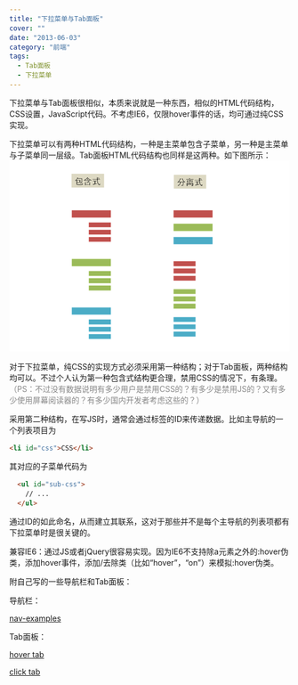 ```yaml
---
title: "下拉菜单与Tab面板"
cover: ""
date: "2013-06-03"
category: "前端"
tags:
  - Tab面板
  - 下拉菜单
---
```


下拉菜单与Tab面板很相似，本质来说就是一种东西，相似的HTML代码结构，CSS设置，JavaScript代码。不考虑IE6，仅限hover事件的话，均可通过纯CSS实现。

下拉菜单可以有两种HTML代码结构，一种是主菜单包含子菜单，另一种是主菜单与子菜单同一层级。Tab面板HTML代码结构也同样是这两种。如下图所示：
[<a href="/uploads/2013/02/3158712188747102097.png">![3158712188747102097](/uploads/2013/02/3158712188747102097.png)](/uploads/2013/02/3158712188747102097.png)</a>

对于下拉菜单，纯CSS的实现方式必须采用第一种结构；对于Tab面板，两种结构均可以。不过个人认为第一种包含式结构更合理，禁用CSS的情况下，有条理。<span style="color: #888888;">（PS：不过没有数据说明有多少用户是禁用CSS的？有多少是禁用JS的？又有多少使用屏幕阅读器的？有多少国内开发者考虑这些的？）</span>

采用第二种结构，在写JS时，通常会通过标签的ID来传递数据。比如主导航的一个列表项目为

```html
<li id="css">CSS</li>
```

其对应的子菜单代码为

```html
  <ul id="sub-css">
    // ...
  </ul>
```

通过ID的如此命名，从而建立其联系，这对于那些并不是每个主导航的列表项都有下拉菜单时是很关键的。

兼容IE6：通过JS或者jQuery很容易实现。因为IE6不支持除a元素之外的:hover伪类，添加hover事件，添加/去除类（比如“hover”，“on”）来模拟:hover伪类。

附自己写的一些导航栏和Tab面板：

导航栏：

[nav-examples](/demo/nav-example/nav-examples.html)

Tab面板：

[hover tab](/demo/tab/hover-tab.html)

[click tab](/demo/tab/click-tab.html)
